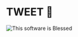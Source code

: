TWEET 🐁
=======

![This software is Blessed](https://img.shields.io/badge/blessed-100%25-770493.svg)

